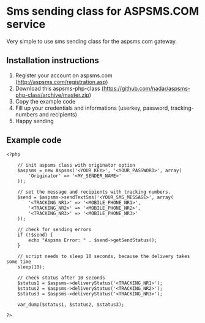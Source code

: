 Sms sending class for ASPSMS.COM service
================

Very simple to use sms sending class for the aspsms.com gateway.

Installation instructions
-------------------------

1. Register your account on aspsms.com (http://aspsms.com/registration.asp)
2. Download this aspsms-php-class (https://github.com/nadar/aspsms-php-class/archive/master.zip)
3. Copy the example code
4. Fill up your credentials and informations (userkey, password, tracking-numbers and recipients)
5. Happy sending

Example code
------------

	<?php

		// init aspsms class with originator option
		$aspsms = new Aspsms('<YOUR_KEY>', '<YOUR_PASSWORD>', array(
    		'Originator' => '<MY_SENDER_NAME>'
		));

		// set the message and recipients with tracking numbers.
		$send = $aspsms->sendTextSms('<YOUR_SMS_MESSAGE>', array(
    		'<TRACKING_NR1>' => '<MOBILE_PHONE_NR1>',
			'<TRACKING_NR2>' => '<MOBILE_PHONE_NR2>',
    		'<TRACKING_NR3>' => '<MOBILE_PHONE_NR3>'
		));

		// check for sending errors
		if (!$send) {
    		echo "Aspsms Error: " . $send->getSendStatus();
		}

		// script needs to sleep 10 seconds, because the delivery takes some time
		sleep(10);

		// check status after 10 seconds
		$status1 = $aspsms->deliveryStatus('<TRACKING_NR1>');
		$status2 = $aspsms->deliveryStatus('<TRACKING_NR2>');
		$status3 = $aspsms->deliveryStatus('<TRACKING_NR3>');

		var_dump($status1, $status2, $status3);

	?>
